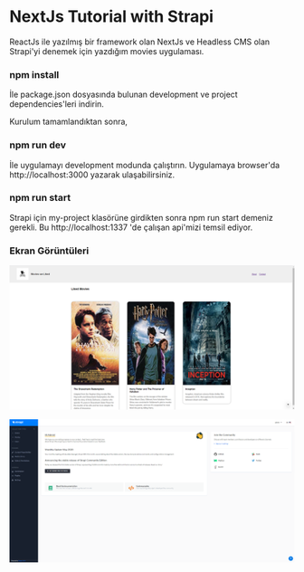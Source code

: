 # NextJs Tutorial with Strapi

ReactJs ile yazılmış bir framework olan NextJs ve Headless CMS olan Strapi'yi denemek için yazdığım movies uygulaması.

### npm install

İle package.json dosyasında bulunan development ve project dependencies'leri indirin.

Kurulum tamamlandıktan sonra,

### npm run dev

İle uygulamayı development modunda çalıştırın. Uygulamaya browser'da http://localhost:3000 yazarak ulaşabilirsiniz.

### npm run start

Strapi için my-project klasörüne girdikten sonra npm run start demeniz gerekli. Bu http://localhost:1337 'de çalışan
api'mizi temsil ediyor.

### Ekran Görüntüleri

![1](./images/1.png)

![2](./images/2.png)
